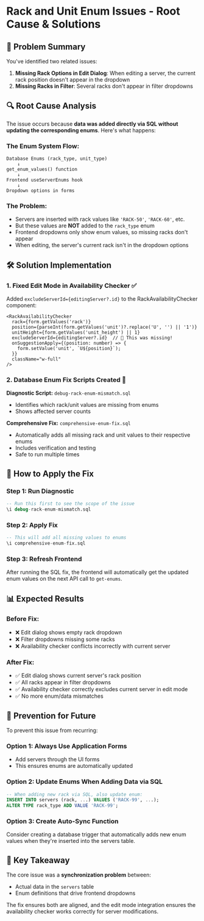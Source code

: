# Rack and Unit Enum Issues - Root Cause & Solutions

## 🚨 Problem Summary

You've identified two related issues:

1. **Missing Rack Options in Edit Dialog**: When editing a server, the current rack position doesn't appear in the dropdown
2. **Missing Racks in Filter**: Several racks don't appear in filter dropdowns

## 🔍 Root Cause Analysis

The issue occurs because **data was added directly via SQL without updating the corresponding enums**. Here's what happens:

### The Enum System Flow:
```
Database Enums (rack_type, unit_type) 
    ↓ 
get_enum_values() function
    ↓
Frontend useServerEnums hook
    ↓
Dropdown options in forms
```

### The Problem:
- Servers are inserted with rack values like `'RACK-50'`, `'RACK-60'`, etc.
- But these values are **NOT** added to the `rack_type` enum
- Frontend dropdowns only show enum values, so missing racks don't appear
- When editing, the server's current rack isn't in the dropdown options

## 🛠️ Solution Implementation

### 1. Fixed Edit Mode in Availability Checker ✅
Added `excludeServerId={editingServer?.id}` to the RackAvailabilityChecker component:

```tsx
<RackAvailabilityChecker
  rack={form.getValues('rack')}
  position={parseInt(form.getValues('unit')?.replace('U', '') || '1')}
  unitHeight={form.getValues('unit_height') || 1}
  excludeServerId={editingServer?.id}  // 🎯 This was missing!
  onSuggestionApply={(position: number) => {
    form.setValue('unit', `U${position}`);
  }}
  className="w-full"
/>
```

### 2. Database Enum Fix Scripts Created 📝

**Diagnostic Script:** `debug-rack-enum-mismatch.sql`
- Identifies which rack/unit values are missing from enums
- Shows affected server counts

**Comprehensive Fix:** `comprehensive-enum-fix.sql`
- Automatically adds all missing rack and unit values to their respective enums
- Includes verification and testing
- Safe to run multiple times

## 🚀 How to Apply the Fix

### Step 1: Run Diagnostic
```sql
-- Run this first to see the scope of the issue
\i debug-rack-enum-mismatch.sql
```

### Step 2: Apply Fix
```sql
-- This will add all missing values to enums
\i comprehensive-enum-fix.sql
```

### Step 3: Refresh Frontend
After running the SQL fix, the frontend will automatically get the updated enum values on the next API call to `get-enums`.

## 📊 Expected Results

### Before Fix:
- ❌ Edit dialog shows empty rack dropdown 
- ❌ Filter dropdowns missing some racks
- ❌ Availability checker conflicts incorrectly with current server

### After Fix:
- ✅ Edit dialog shows current server's rack position
- ✅ All racks appear in filter dropdowns  
- ✅ Availability checker correctly excludes current server in edit mode
- ✅ No more enum/data mismatches

## 🔄 Prevention for Future

To prevent this issue from recurring:

### Option 1: Always Use Application Forms
- Add servers through the UI forms
- This ensures enums are automatically updated

### Option 2: Update Enums When Adding Data via SQL
```sql
-- When adding new rack via SQL, also update enum:
INSERT INTO servers (rack, ...) VALUES ('RACK-99', ...);
ALTER TYPE rack_type ADD VALUE 'RACK-99';
```

### Option 3: Create Auto-Sync Function
Consider creating a database trigger that automatically adds new enum values when they're inserted into the servers table.

## 🎯 Key Takeaway

The core issue was a **synchronization problem** between:
- Actual data in the `servers` table 
- Enum definitions that drive frontend dropdowns

The fix ensures both are aligned, and the edit mode integration ensures the availability checker works correctly for server modifications.
